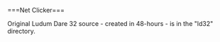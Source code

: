===Net Clicker===

Original Ludum Dare 32 source - created in 48-hours - is in the "ld32" directory.


